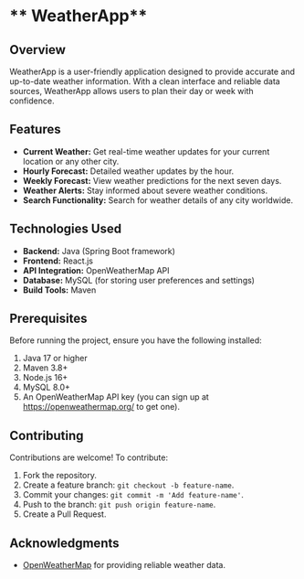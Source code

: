 # ** WeatherApp** 

## Overview
WeatherApp is a user-friendly application designed to provide accurate and up-to-date weather information. With a clean interface and reliable data sources, WeatherApp allows users to plan their day or week with confidence.

## Features
- **Current Weather:** Get real-time weather updates for your current location or any other city.
- **Hourly Forecast:** Detailed weather updates by the hour.
- **Weekly Forecast:** View weather predictions for the next seven days.
- **Weather Alerts:** Stay informed about severe weather conditions.
- **Search Functionality:** Search for weather details of any city worldwide.

## Technologies Used
- **Backend:** Java (Spring Boot framework)
- **Frontend:** React.js
- **API Integration:** OpenWeatherMap API
- **Database:** MySQL (for storing user preferences and settings)
- **Build Tools:** Maven

## Prerequisites
Before running the project, ensure you have the following installed:
1. Java 17 or higher
2. Maven 3.8+
3. Node.js 16+
4. MySQL 8.0+
5. An OpenWeatherMap API key (you can sign up at https://openweathermap.org/ to get one).


## Contributing
Contributions are welcome! To contribute:
1. Fork the repository.
2. Create a feature branch: `git checkout -b feature-name`.
3. Commit your changes: `git commit -m 'Add feature-name'`.
4. Push to the branch: `git push origin feature-name`.
5. Create a Pull Request.



## Acknowledgments
- [OpenWeatherMap](https://openweathermap.org/) for providing reliable weather data.




